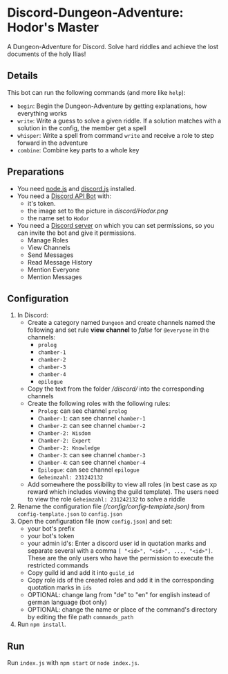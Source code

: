 # Discord-Dungeon-Adventure: Hodor's Master 
A Dungeon-Adventure for Discord. Solve hard riddles and achieve the lost documents of the holy Ilias!

## Details
This bot can run the following commands (and more like `help`):
* `begin`: Begin the Dungeon-Adventure by getting explanations, how everything works
* `write`: Write a guess to solve a given riddle. If a solution matches with a solution in the config, the member get a spell
* `whisper`: Write a spell from command `write` and receive a role to step forward in the adventure
* `combine`: Combine key parts to a whole key

## Preparations
* You need [node.js](https://nodejs.org/en/) and [discord.js](https://discord.js.org/#/) installed.
* You need a [Discord API Bot](https://discord.com/developers/applications) with:
  * it's token.
  * the image set to the picture in *discord/Hodor.png*
  * the name set to `Hodor`
* You need a [Discord server](https://support.discord.com/hc/en-us/articles/204849977-How-do-I-create-a-server) on which you can set permissions, so you can invite the bot and give it permissions.
  * Manage Roles
  * View Channels
  * Send Messages
  * Read Message History
  * Mention Everyone
  * Mention Messages

## Configuration
1. In Discord:
   * Create a category named `Dungeon` and create channels named the following and set rule **view channel** to *false* for `@everyone` in the channels:
     * `prolog`
     * `chamber-1`
     * `chamber-2`
     * `chamber-3`
     * `chamber-4`
     * `epilogue`
   * Copy the text from the folder */discord/* into the corresponding channels
   * Create the following roles with the following rules:
     * `Prolog`: can see channel `prolog`
     * `Chamber-1`: can see channel `chamber-1`
     * `Chamber-2`: can see channel `chamber-2`
     * `Chamber-2: Wisdom`
     * `Chamber-2: Expert`
     * `Chamber-2: Knowledge`
     * `Chamber-3`: can see channel `chamber-3`
     * `Chamber-4`: can see channel `chamber-4`
     * `Epilogue`: can see channel `epilogue`
     * `Geheimzahl: 231242132`
   * Add somewhere the possibility to view all roles (in best case as xp reward which includes viewing the guild template). The users need to view the role `Geheimzahl: 231242132` to solve a riddle
2. Rename the configuration file *(/config/config-template.json)* from ```config-template.json``` to ```config.json```
3. Open the configuration file (now ```config.json```) and set:
    * your bot's prefix
    * your bot's token
    * your admin id's: Enter a discord user id in quotation marks and separate several with a comma ```[ "<id>", "<id>", ..., "<id>"]```.\
      These are the only users who have the permission to execute the restricted commands
    * Copy guild id and add it into `guild_id`
    * Copy role ids of the created roles and add it in the corresponding quotation marks in `ids`
    * OPTIONAL: change lang from "de" to "en" for english instead of german language (bot only)
    * OPTIONAL: change the name or place of the command's directory by editing the file path `commands_path`
4. Run `npm install`.

## Run
Run ```index.js``` with ```npm start``` or ```node index.js```.



   
